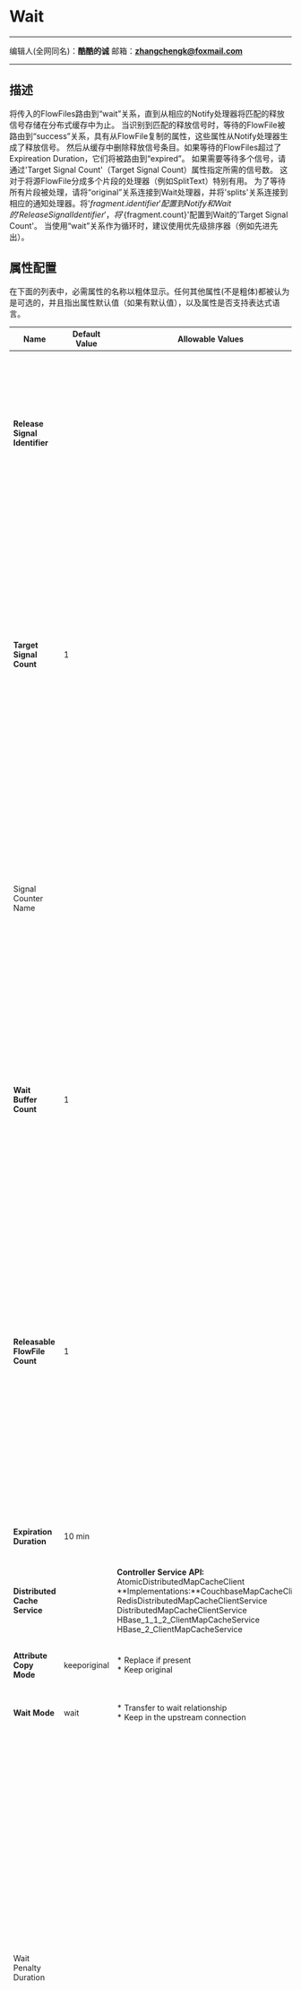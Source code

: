 # Wait
***
编辑人(全网同名)：__**酷酷的诚**__  邮箱：**zhangchengk@foxmail.com** 
***


## 描述

将传入的FlowFiles路由到“wait”关系，直到从相应的Notify处理器将匹配的释放信号存储在分布式缓存中为止。 当识别到匹配的释放信号时，等待的FlowFile被路由到“success”关系，具有从FlowFile复制的属性，这些属性从Notify处理器生成了释放信号。 然后从缓存中删除释放信号条目。如果等待的FlowFiles超过了Expireation Duration，它们将被路由到“expired”。 如果需要等待多个信号，请通过'Target Signal Count'（Target Signal Count）属性指定所需的信号数。 这对于将源FlowFile分成多个片段的处理器（例如SplitText）特别有用。 为了等待所有片段被处理，请将“original”关系连接到Wait处理器，并将'splits'关系连接到相应的通知处理器。将'${fragment.identifier}'配置到Notify和Wait的'Release Signal Identifier'，将'${fragment.count}'配置到Wait的'Target Signal Count'。 当使用“wait”关系作为循环时，建议使用优先级排序器（例如先进先出）。

## 属性配置

在下面的列表中，必需属性的名称以粗体显示。任何其他属性(不是粗体)都被认为是可选的，并且指出属性默认值（如果有默认值），以及属性是否支持表达式语言。

| Name | Default Value | Allowable Values | Description |
|--|--|--|--|
| **Release Signal Identifier** |  |  | 值或根据FlowFile和属性表达式语言计算的结果，以确定释放信号缓存键 <br/>**Supports Expression Language: true (will be evaluated using flow file attributes and variable registry)** |
| **Target Signal Count** | 1 |  | 值或根据FlowFile和属性表达式语言计算的结果，以确定目标信号计数。该处理器检查信号计数是否已达到此数目。 如果指定了信号计数器名称，则该处理器检查特定的计数器，否则检查信号中的总计数。<br/> **Supports Expression Language: true (will be evaluated using flow file attributes and variable registry)** |
| Signal Counter Name |  |  | 值或根据FlowFile和属性表达式语言计算的结果，以确定信号计数器名称。如果未指定，则此处理器检查信号中的总数。<br/>**Supports Expression Language: true (will be evaluated using flow file attributes and variable registry)** |
| **Wait Buffer Count** | 1 |  | 指定可以缓冲以检查其是否可以向前移动的最大传入FlowFiles数。 更多的缓冲区可以提供更好的性能，因为它通过按信号标识符对FlowFiles进行分组来减少与缓存服务的交互次数。 在处理器执行时只能处理信号标识符。|
| **Releasable FlowFile Count** | 1 |  | 值或根据FlowFile和属性表达式语言计算的结果，以确定可释放的FlowFile计数。这指定当目标计数达到目标信号计数时可以释放多少个FlowFiles。零（0）具有特殊含义，只要信号计数与目标匹配，就可以释放任意数量的FlowFile。 <br/>**Supports Expression Language: true (will be evaluated using flow file attributes and variable registry)** |
| **Expiration Duration** | 10 min |  | 指示等待的FlowFiles将被路由到“expired”关系的持续时间 |
| **Distributed Cache Service** |  | **Controller Service API:** <br/> AtomicDistributedMapCacheClient<br/> **Implementations:**CouchbaseMapCacheClient<br/>RedisDistributedMapCacheClientService<br/>DistributedMapCacheClientService<br/>HBase_1_1_2_ClientMapCacheService<br/>HBase_2_ClientMapCacheService| 控制器服务，用于检查来自相应通知处理器的释放信号 |
| **Attribute Copy Mode** | keeporiginal | * Replace if present <br/>* Keep original | 指定如何处理从FlowFiles复制到进入Notify处理器的属性 |
| **Wait Mode** | wait | * Transfer to wait relationship <br/>* Keep in the upstream connection | 指定如何处理等待通知信号的FlowFile |
| Wait Penalty Duration |  |  | 如果进行了配置，则在处理完信号标识符但不满足发布标准后，该信号标识符将受到处罚，并且具有信号标识符的FlowFiles将在指定的时间段内不再进行处理，因此该信号标识符将不会阻止其他对象被处理。这对于需要等待处理器来处理多个信号标识符，并且每个信号标识符具有多个FlowFiles，并且在信号标识符中释放FlowFiles的顺序很重要的用例很有用。可以使用优先级排序器配置FlowFile顺序。重要说明：可以处理排队信号的数量受到限制，并且等待处理器可能无法检查所有排队信号ID。请参阅其他详细信息，以获取最佳实践。 |

## 连接关系

Name    | Description                                                                                                                                    
------- | -----------------------------------------------------------------------------------------------------------------------------------------------
expired | 超过配置的有效期限的FlowFile将被路由到此关系                                  
success | 在缓存中具有匹​​配释放信号的FlowFile将被路由到此关系                                                
wait    | 缓存中没有匹配释放信号的FlowFile将被路由到此关系                                          
failure | 当无法访问缓存时，或者如果Release Signal Identifier计算的值为null或为空，则FlowFiles将被路由到该关系

## 自定义连接关系


## 读取属性

没有指定。

## 写属性

| Name | Description |
|--|--|
| wait.start.timestamp | 所有FlowFiles都将具有“wait.start.timestamp”属性，该属性设置文件首次进入此处理器时的初始时期时间戳。这用于确定FlowFile的到期时间。当FlowFile转移到失败或成功时，不会写入此属性 |
| wait.counter.`<counterName>` |如果处理器运行时存在信号，则将复制信号中的每个计数值。 |

## 状态管理

此组件不存储状态。

## 限制

此组件不受限制。

## 输入要求

此组件需要传入关系。

## 系统资源方面的考虑

没有指定。

## 公众号

关注公众号 得到第一手文章/文档更新推送。

![](../image/wechat.jpg)